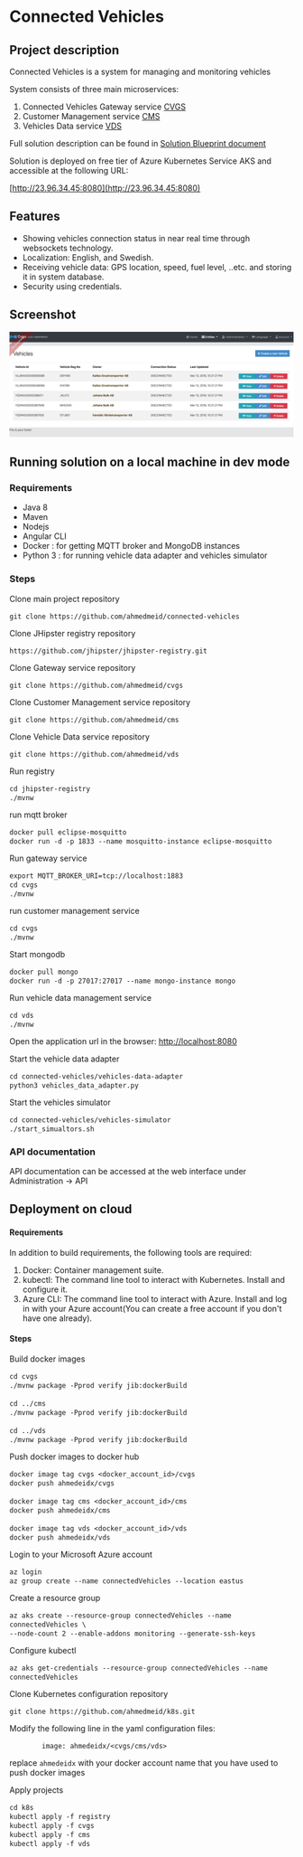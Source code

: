 # Connected Vehicles

## Project description

Connected Vehicles is a system for managing and monitoring vehicles 

System consists of three main microservices:

1. Connected Vehicles Gateway service    [CVGS](https://github.com/ahmedmeid/cvgs)
2. Customer Management service           [CMS](https://github.com/ahmedmeid/cms)
3. Vehicles Data service                 [VDS](https://github.com/ahmedmeid/vds)

Full solution description can be found in [Solution Blueprint document](SolutionBlueprint.md)

Solution is deployed on free tier of Azure Kubernetes Service AKS and accessible at the following URL:

[http://23.96.34.45:8080](http://23.96.34.45:8080)


## Features

* Showing vehicles connection status in near real time through websockets technology.
* Localization: English, and Swedish.
* Receiving vehicle data: GPS location, speed, fuel level, ..etc. and storing it in system database.
* Security using credentials.

## Screenshot
![screenshot](webresources/img/screenshot.png)



## Running solution on a local machine in dev mode

### Requirements

* Java 8
* Maven
* Nodejs
* Angular CLI 
* Docker : for getting MQTT broker and MongoDB instances
* Python 3 : for running vehicle data adapter and vehicles simulator


### Steps

Clone main project repository

```
git clone https://github.com/ahmedmeid/connected-vehicles
```

Clone JHipster registry repository

```
https://github.com/jhipster/jhipster-registry.git
```

Clone Gateway service repository

```
git clone https://github.com/ahmedmeid/cvgs
```

Clone Customer Management service repository

```
git clone https://github.com/ahmedmeid/cms
```

Clone Vehicle Data service repository

```
git clone https://github.com/ahmedmeid/vds
```

Run registry


```
cd jhipster-registry
./mvnw
```

run mqtt broker

```
docker pull eclipse-mosquitto
docker run -d -p 1833 --name mosquitto-instance eclipse-mosquitto
```


Run gateway service


```
export MQTT_BROKER_URI=tcp://localhost:1883
cd cvgs
./mvnw
```

run customer management service


```
cd cvgs
./mvnw
```

Start mongodb

```
docker pull mongo
docker run -d -p 27017:27017 --name mongo-instance mongo
```


Run vehicle data management service


```
cd vds
./mvnw
```

Open the application url in the browser: [http://localhost:8080](http://localhost:8080)

Start the vehicle data adapter


```
cd connected-vehicles/vehicles-data-adapter
python3 vehicles_data_adapter.py
```


Start the vehicles simulator

```
cd connected-vehicles/vehicles-simulator
./start_simualtors.sh
```

### API documentation

API documentation can be accessed at the web interface under Administration -> API


## Deployment on cloud

#### Requirements

In addition to build requirements, the following tools are required:

1. Docker: Container management suite.
2. kubectl: The command line tool to interact with Kubernetes. Install and configure it.
3. Azure CLI: The command line tool to interact with Azure. Install and log in with your Azure account(You can create a free account if you don't have one already).

#### Steps

Build docker images

```
cd cvgs
./mvnw package -Pprod verify jib:dockerBuild

cd ../cms
./mvnw package -Pprod verify jib:dockerBuild

cd ../vds
./mvnw package -Pprod verify jib:dockerBuild
```

Push docker images to docker hub

```
docker image tag cvgs <docker_account_id>/cvgs
docker push ahmedeidx/cvgs

docker image tag cms <docker_account_id>/cms
docker push ahmedeidx/cms

docker image tag vds <docker_account_id>/vds
docker push ahmedeidx/vds
```


Login to your Microsoft Azure account

```
az login
az group create --name connectedVehicles --location eastus
```

Create a resource group

```
az aks create --resource-group connectedVehicles --name connectedVehicles \
--node-count 2 --enable-addons monitoring --generate-ssh-keys
```
Configure kubectl

```
az aks get-credentials --resource-group connectedVehicles --name connectedVehicles
```

Clone Kubernetes configuration repository

```
git clone https://github.com/ahmedmeid/k8s.git
```

Modify the following line in the yaml configuration files:

```
        image: ahmedeidx/<cvgs/cms/vds>
```
replace ```ahmedeidx``` with your docker account name that you have used to push docker images

Apply projects

```
cd k8s
kubectl apply -f registry
kubectl apply -f cvgs
kubectl apply -f cms
kubectl apply -f vds
```
